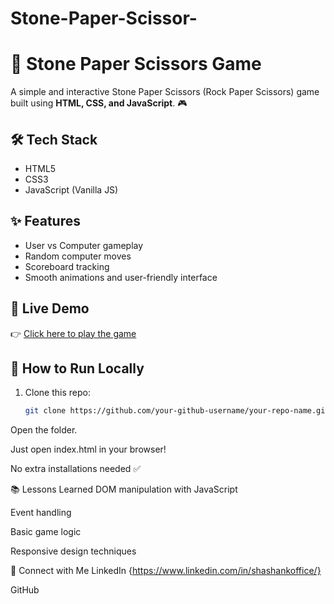 # Stone-Paper-Scissor-
# 🚀 Stone Paper Scissors Game

A simple and interactive Stone Paper Scissors (Rock Paper Scissors) game built using **HTML, CSS, and JavaScript**. 🎮

## 🛠️ Tech Stack
- HTML5
- CSS3
- JavaScript (Vanilla JS)

## ✨ Features
- User vs Computer gameplay
- Random computer moves
- Scoreboard tracking
- Smooth animations and user-friendly interface



## 🚀 Live Demo

👉 [Click here to play the game](https://imshk.github.io/Stone-Paper-Scissor-/)

## 🧠 How to Run Locally

1. Clone this repo:
   ```bash
   git clone https://github.com/your-github-username/your-repo-name.git

Open the folder.

Just open index.html in your browser!

No extra installations needed ✅

📚 Lessons Learned
DOM manipulation with JavaScript

Event handling

Basic game logic

Responsive design techniques

📩 Connect with Me
LinkedIn {https://www.linkedin.com/in/shashankoffice/}

GitHub
